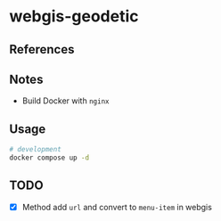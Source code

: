 # webgis-geodetic

## References

## Notes

+ Build Docker with `nginx`

## Usage

```bash
# development
docker compose up -d
```

## TODO

- [x] Method add `url` and convert to `menu-item` in webgis
